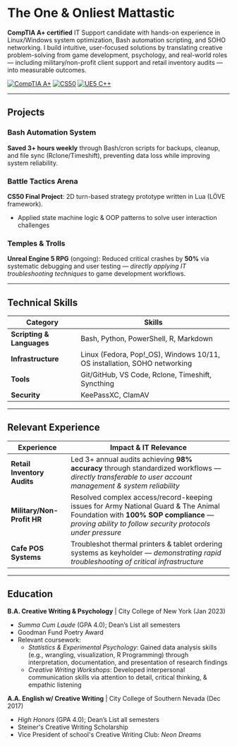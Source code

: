 # The One & Onliest Mattastic

**CompTIA A+ certified** IT Support candidate with hands-on experience in Linux/Windows system optimization, Bash automation scripting, and SOHO networking. I build intuitive, user-focused solutions by translating creative problem-solving from game development, psychology, and real-world roles — including military/non-profit client support and retail inventory audits — into measurable outcomes.  

[![CompTIA A+](https://img.shields.io/badge/CompTIA%20A+-Certified-green)](/images/A+-pdf.pdf)
[![CS50](https://img.shields.io/badge/CS50%20Intro%20to%20CS-blue)](/images/CS50_introCS.pdf)
[![UE5 C++](https://img.shields.io/badge/Unreal%20Engine%205-C%2B%2B-blue)](/images/UE5_C++Dev.pdf)

---

## Projects

### Bash Automation System
**Saved 3+ hours weekly** through Bash/cron scripts for backups, cleanup, and file sync (Rclone/Timeshift), preventing data loss while improving system reliability.

### Battle Tactics Arena
**CS50 Final Project**: 2D turn-based strategy prototype written in Lua (LÖVE framework).
- Applied state machine logic & OOP patterns to solve user interaction challenges

### Temples & Trolls 
**Unreal Engine 5 RPG** (ongoing): Reduced critical crashes by **50%** via systematic debugging and user testing — *directly applying IT troubleshooting techniques* to game development workflows.  

---

## Technical Skills

| Category                  | Skills                                                                   |
|---------------------------|--------------------------------------------------------------------------|
| **Scripting & Languages** | Bash, Python, PowerShell, R, Markdown                                    |
| **Infrastructure**        | Linux (Fedora, Pop!_OS), Windows 10/11, OS installation, SOHO networking |
| **Tools**                 | Git/GitHub, VS Code, Rclone, Timeshift, Syncthing                        |
| **Security**              | KeePassXC, ClamAV                                                        |

---

## Relevant Experience

| Experience                  | Impact & IT Relevance                                                                                                                                    |
|-----------------------------|----------------------------------------------------------------------------------------------------------------------------------------------------------|
| **Retail Inventory Audits** | Led 3+ annual audits achieving **98% accuracy** through standardized workflows — *directly transferable to user account management & system reliability* |
| **Military/Non-Profit HR**  | Resolved complex access/record-keeping issues for Army National Guard & The Animal Foundation with **100% SOP compliance** — *proving ability to follow security protocols under pressure*                                                                                                                                                       |
| **Cafe POS Systems**        | Troubleshot thermal printers & tablet ordering systems as keyholder — *demonstrating rapid troubleshooting of critical infrastructure*                   |

---

## Education

**B.A. Creative Writing & Psychology** | City College of New York (Jan 2023)
- *Summa Cum Laude* (GPA 4.0); Dean’s List all semesters
- Goodman Fund Poetry Award
- Relevant coursework:
  - *Statistics & Experimental Psychology*: Gained data analysis skills (e.g., wrangling, visualization, R Programming) through interpretation, documentation, and presentation of research findings
  - *Creative Writing Workshops*: Developed interpersonal communication skills via attention to detail, critical thinking, & empathic listening

**A.A. English w/ Creative Writing** | City College of Southern Nevada (Dec 2017)
- *High Honors* (GPA 4.0); Dean’s List all semesters
- Steiner's Creative Writing Scholarship
- Vice President of school's Creative Writing Club: *Neon Dreams*
